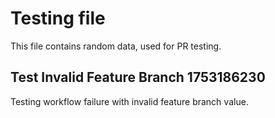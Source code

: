 # Testing file

This file contains random data, used for PR testing.


## Test Invalid Feature Branch 1753186230

Testing workflow failure with invalid feature branch value.
